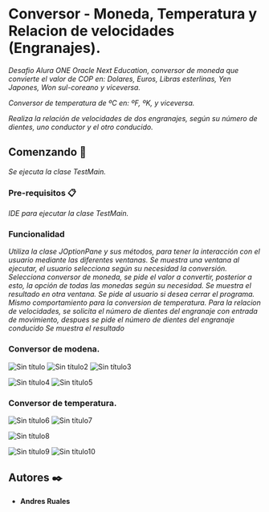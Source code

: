 # Conversor - Moneda, Temperatura y Relacion de velocidades (Engranajes).

_Desafio Alura ONE Oracle Next Education, conversor de moneda que convierte el valor de COP en: Dolares, Euros, Libras esterlinas, Yen Japones, Won sul-coreano y viceversa._

_Conversor de temperatura de ºC en: ºF, ºK, y viceversa._

_Realiza la relación de velocidades de dos engranajes, según su número de dientes, uno conductor y el otro conducido._

## Comenzando 🚀

_Se ejecuta la clase TestMain._


### Pre-requisitos 📋

_IDE para ejecutar la clase TestMain._



### Funcionalidad

_Utiliza la clase JOptionPane y sus métodos, para tener la interacción con el usuario mediante las diferentes ventanas._
_Se muestra una ventana al ejecutar, el usuario selecciona según su necesidad la conversión._
_Selecciona conversor de moneda, se pide el valor a convertir, posterior a esto, la opción de todas las monedas según su necesidad._
_Se muestra el resultado en otra ventana._
_Se pide al usuario si desea cerrar el programa._
_Mismo comportamiento para la conversion de temperatura._
_Para la relacion de velocidades, se solicita el número de dientes del engranaje con entrada de movimiento, despues se pide el número de dientes del engranaje conducido_
_Se muestra el resultado_


  ### Conversor de modena.

![Sin título](https://github.com/AndresRuales/Conversor/assets/90361833/6e4ccaa1-6657-439e-b97c-9bfbb72d48b2) ![Sin título2](https://github.com/AndresRuales/Conversor/assets/90361833/65c2b69a-6eed-46c3-8123-27f2d8c1a63d) ![Sin título3](https://github.com/AndresRuales/Conversor/assets/90361833/f4767b0a-5ece-4ae0-81f2-12c1c0809fa7)


![Sin título4](https://github.com/AndresRuales/Conversor/assets/90361833/fd082666-26ea-4df6-bcbe-b0cc339d7517) ![Sin título5](https://github.com/AndresRuales/Conversor/assets/90361833/d8df21b0-14b8-4efb-9b81-15657b6fe7d5)



  ### Conversor de temperatura.

![Sin título6](https://github.com/AndresRuales/Conversor/assets/90361833/48dd57a7-9bc0-489c-80f3-4c95d130b42a) ![Sin título7](https://github.com/AndresRuales/Conversor/assets/90361833/bcd9716d-8f26-43e3-babb-facdc77ac223)



![Sin título8](https://github.com/AndresRuales/Conversor/assets/90361833/5626bb7a-6737-4e75-a904-785ae9c5f878)

![Sin título9](https://github.com/AndresRuales/Conversor/assets/90361833/8678d14f-8137-4dbe-b7e5-9b95076150a7) ![Sin título10](https://github.com/AndresRuales/Conversor/assets/90361833/ecff6e51-5d26-4742-941e-9379f581e387)



## Autores ✒️

* **Andres Ruales**


